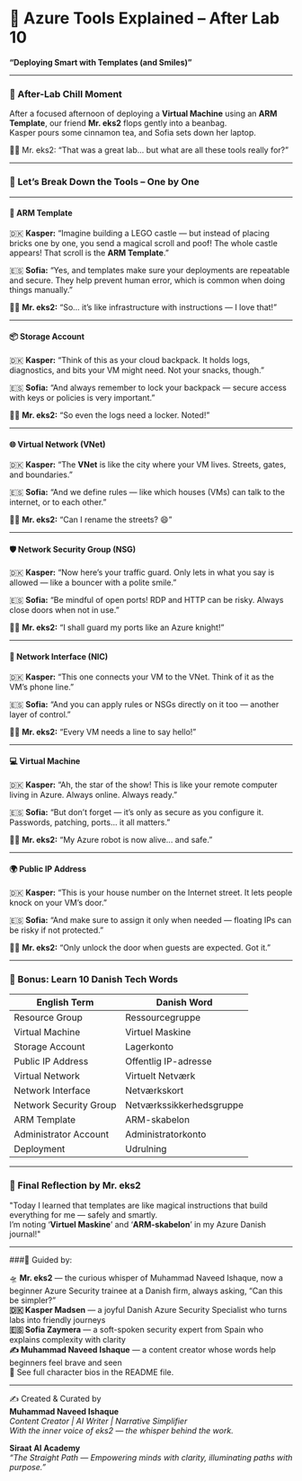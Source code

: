 # 🌟 Azure Tools Explained – After Lab 10  
**“Deploying Smart with Templates (and Smiles)”**

---

### 💬 After-Lab Chill Moment

After a focused afternoon of deploying a **Virtual Machine** using an **ARM Template**, our friend **Mr. eks2** flops gently into a beanbag.  
Kasper pours some cinnamon tea, and Sofia sets down her laptop.

🧑‍🚀 Mr. eks2: “That was a great lab... but what are all these tools really for?”

---

### 🔧 Let’s Break Down the Tools – One by One

---

#### 🧱 **ARM Template**

🇩🇰 **Kasper:** “Imagine building a LEGO castle — but instead of placing bricks one by one, you send a magical scroll and poof! The whole castle appears! That scroll is the **ARM Template**.”

🇪🇸 **Sofia:** “Yes, and templates make sure your deployments are repeatable and secure. They help prevent human error, which is common when doing things manually.”

🧑‍🚀 **Mr. eks2:** “So... it’s like infrastructure with instructions — I love that!”

---

#### 📦 **Storage Account**

🇩🇰 **Kasper:** “Think of this as your cloud backpack. It holds logs, diagnostics, and bits your VM might need. Not your snacks, though.”

🇪🇸 **Sofia:** “And always remember to lock your backpack — secure access with keys or policies is very important.”

🧑‍🚀 **Mr. eks2:** “So even the logs need a locker. Noted!”

---

#### 🌐 **Virtual Network (VNet)**

🇩🇰 **Kasper:** “The **VNet** is like the city where your VM lives. Streets, gates, and boundaries.”

🇪🇸 **Sofia:** “And we define rules — like which houses (VMs) can talk to the internet, or to each other.”

🧑‍🚀 **Mr. eks2:** “Can I rename the streets? 😄”

---

#### 🛡️ **Network Security Group (NSG)**

🇩🇰 **Kasper:** “Now here’s your traffic guard. Only lets in what you say is allowed — like a bouncer with a polite smile.”

🇪🇸 **Sofia:** “Be mindful of open ports! RDP and HTTP can be risky. Always close doors when not in use.”

🧑‍🚀 **Mr. eks2:** “I shall guard my ports like an Azure knight!”

---

#### 📎 **Network Interface (NIC)**

🇩🇰 **Kasper:** “This one connects your VM to the VNet. Think of it as the VM’s phone line.”

🇪🇸 **Sofia:** “And you can apply rules or NSGs directly on it too — another layer of control.”

🧑‍🚀 **Mr. eks2:** “Every VM needs a line to say hello!”

---

#### 💻 **Virtual Machine**

🇩🇰 **Kasper:** “Ah, the star of the show! This is like your remote computer living in Azure. Always online. Always ready.”

🇪🇸 **Sofia:** “But don’t forget — it’s only as secure as you configure it. Passwords, patching, ports... it all matters.”

🧑‍🚀 **Mr. eks2:** “My Azure robot is now alive... and safe.”

---

#### 🌍 **Public IP Address**

🇩🇰 **Kasper:** “This is your house number on the Internet street. It lets people knock on your VM’s door.”

🇪🇸 **Sofia:** “And make sure to assign it only when needed — floating IPs can be risky if not protected.”

🧑‍🚀 **Mr. eks2:** “Only unlock the door when guests are expected. Got it.”

---

### 📘 Bonus: Learn 10 Danish Tech Words

| English Term          | Danish Word           |
|-----------------------|-----------------------|
| Resource Group        | Ressourcegruppe       |
| Virtual Machine       | Virtuel Maskine       |
| Storage Account       | Lagerkonto            |
| Public IP Address     | Offentlig IP-adresse  |
| Virtual Network       | Virtuelt Netværk      |
| Network Interface     | Netværkskort          |
| Network Security Group| Netværkssikkerhedsgruppe |
| ARM Template          | ARM-skabelon          |
| Administrator Account | Administratorkonto    |
| Deployment            | Udrulning             |

---

### 🧠 Final Reflection by Mr. eks2

"Today I learned that templates are like magical instructions that build everything for me — safely and smartly.  
I’m noting ‘**Virtuel Maskine**’ and ‘**ARM-skabelon**’ in my Azure Danish journal!"

---

###🧾 Guided by:

🛸 **Mr. eks2** — the curious whisper of Muhammad Naveed Ishaque, now a beginner Azure Security trainee at a Danish firm, always asking, “Can this be simpler?”  
**🇩🇰 Kasper Madsen** — a joyful Danish Azure Security Specialist who turns labs into friendly journeys  
**🇪🇸 Sofia Zaymera** — a soft-spoken security expert from Spain who explains complexity with clarity  
**✍️ Muhammad Naveed Ishaque** — a content creator whose words help beginners feel brave and seen  
🔎 See full character bios in the README file.

---

✍️ Created & Curated by  
**Muhammad Naveed Ishaque**  
_Content Creator | AI Writer | Narrative Simplifier_  
_With the inner voice of eks2 — the whisper behind the work._  

**Siraat AI Academy**  
_“The Straight Path — Empowering minds with clarity, illuminating paths with purpose.”_
